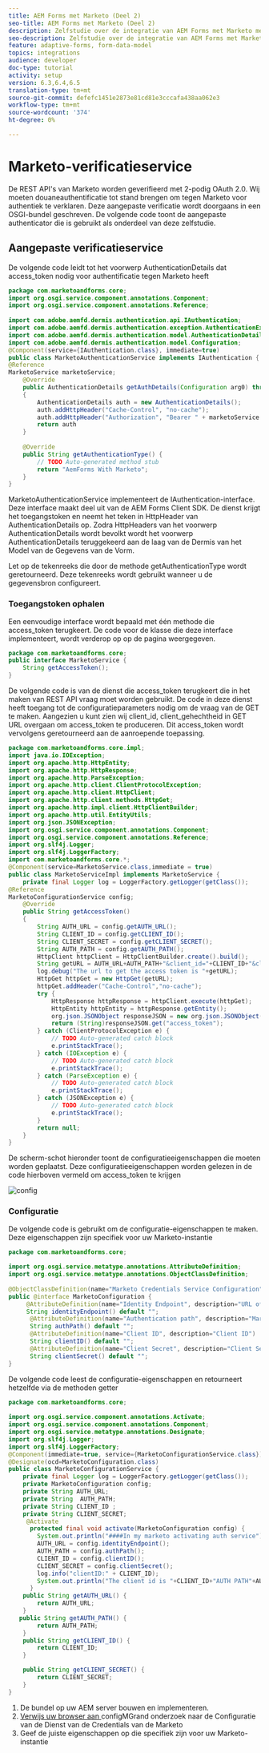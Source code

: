```yaml
---
title: AEM Forms met Marketo (Deel 2)
seo-title: AEM Forms met Marketo (Deel 2)
description: Zelfstudie over de integratie van AEM Forms met Marketo met behulp van het AEM Forms-formuliergegevensmodel.
seo-description: Zelfstudie over de integratie van AEM Forms met Marketo met behulp van het AEM Forms-formuliergegevensmodel.
feature: adaptive-forms, form-data-model
topics: integrations
audience: developer
doc-type: tutorial
activity: setup
version: 6.3,6.4,6.5
translation-type: tm+mt
source-git-commit: defefc1451e2873e81cd81e3cccafa438aa062e3
workflow-type: tm+mt
source-wordcount: '374'
ht-degree: 0%

---
```



# Marketo-verificatieservice

De REST API&#39;s van Marketo worden geverifieerd met 2-podig OAuth 2.0. Wij moeten douaneauthentificatie tot stand brengen om tegen Marketo voor authentiek te verklaren. Deze aangepaste verificatie wordt doorgaans in een OSGI-bundel geschreven. De volgende code toont de aangepaste authenticator die is gebruikt als onderdeel van deze zelfstudie.

## Aangepaste verificatieservice

De volgende code leidt tot het voorwerp AuthenticationDetails dat access_token nodig voor authentificatie tegen Marketo heeft

```java
package com.marketoandforms.core;
import org.osgi.service.component.annotations.Component;
import org.osgi.service.component.annotations.Reference;
 
import com.adobe.aemfd.dermis.authentication.api.IAuthentication;
import com.adobe.aemfd.dermis.authentication.exception.AuthenticationException;
import com.adobe.aemfd.dermis.authentication.model.AuthenticationDetails;
import com.adobe.aemfd.dermis.authentication.model.Configuration;
@Component(service={IAuthentication.class}, immediate=true)
public class MarketoAuthenticationService implements IAuthentication {
@Reference
MarketoService marketoService;
    @Override
    public AuthenticationDetails getAuthDetails(Configuration arg0) throws AuthenticationException
    {
        AuthenticationDetails auth = new AuthenticationDetails();
        auth.addHttpHeader("Cache-Control", "no-cache");
        auth.addHttpHeader("Authorization", "Bearer " + marketoService.getAccessToken());
        return auth
    }
 
    @Override
    public String getAuthenticationType() {
        // TODO Auto-generated method stub
        return "AemForms With Marketo";
    }
}
```

MarketoAuthenticationService implementeert de IAuthentication-interface. Deze interface maakt deel uit van de AEM Forms Client SDK. De dienst krijgt het toegangstoken en neemt het teken in HttpHeader van AuthenticationDetails op. Zodra HttpHeaders van het voorwerp AuthenticationDetails wordt bevolkt wordt het voorwerp AuthenticationDetails teruggekeerd aan de laag van de Dermis van het Model van de Gegevens van de Vorm.

Let op de tekenreeks die door de methode getAuthenticationType wordt geretourneerd. Deze tekenreeks wordt gebruikt wanneer u de gegevensbron configureert.

### Toegangstoken ophalen

Een eenvoudige interface wordt bepaald met één methode die access_token terugkeert. De code voor de klasse die deze interface implementeert, wordt verderop op op de pagina weergegeven.

```java
package com.marketoandforms.core;
public interface MarketoService {
    String getAccessToken();
}
```

De volgende code is van de dienst die access_token terugkeert die in het maken van REST API vraag moet worden gebruikt. De code in deze dienst heeft toegang tot de configuratieparameters nodig om de vraag van de GET te maken. Aangezien u kunt zien wij client_id, client_gehechtheid in GET URL overgaan om access_token te produceren. Dit access_token wordt vervolgens geretourneerd aan de aanroepende toepassing.

```java
package com.marketoandforms.core.impl;
import java.io.IOException;
import org.apache.http.HttpEntity;
import org.apache.http.HttpResponse;
import org.apache.http.ParseException;
import org.apache.http.client.ClientProtocolException;
import org.apache.http.client.HttpClient;
import org.apache.http.client.methods.HttpGet;
import org.apache.http.impl.client.HttpClientBuilder;
import org.apache.http.util.EntityUtils;
import org.json.JSONException;
import org.osgi.service.component.annotations.Component;
import org.osgi.service.component.annotations.Reference;
import org.slf4j.Logger;
import org.slf4j.LoggerFactory;
import com.marketoandforms.core.*; 
@Component(service=MarketoService.class,immediate = true)
public class MarketoServiceImpl implements MarketoService {
    private final Logger log = LoggerFactory.getLogger(getClass());
@Reference
MarketoConfigurationService config;
    @Override
    public String getAccessToken()
    {
        String AUTH_URL = config.getAUTH_URL();
        String CLIENT_ID = config.getCLIENT_ID();
        String CLIENT_SECRET = config.getCLIENT_SECRET();
        String AUTH_PATH = config.getAUTH_PATH();
        HttpClient httpClient = HttpClientBuilder.create().build();
        String getURL = AUTH_URL+AUTH_PATH+"&client_id="+CLIENT_ID+"&client_secret="+CLIENT_SECRET;
        log.debug("The url to get the access token is "+getURL);
        HttpGet httpGet = new HttpGet(getURL);
        httpGet.addHeader("Cache-Control","no-cache");
        try {
            HttpResponse httpResponse = httpClient.execute(httpGet);
            HttpEntity httpEntity = httpResponse.getEntity();
            org.json.JSONObject responseJSON = new org.json.JSONObject(EntityUtils.toString(httpEntity))
            return (String)responseJSON.get("access_token");
        } catch (ClientProtocolException e) {
            // TODO Auto-generated catch block
            e.printStackTrace();
        } catch (IOException e) {
            // TODO Auto-generated catch block
            e.printStackTrace();
        } catch (ParseException e) {
            // TODO Auto-generated catch block
            e.printStackTrace();
        } catch (JSONException e) {
            // TODO Auto-generated catch block
            e.printStackTrace();
        }
        return null;
    }
}
```

De scherm-schot hieronder toont de configuratieeigenschappen die moeten worden geplaatst. Deze configuratieeigenschappen worden gelezen in de code hierboven vermeld om access_token te krijgen

![config](assets/marketoconfig.jfif)

### Configuratie

De volgende code is gebruikt om de configuratie-eigenschappen te maken. Deze eigenschappen zijn specifiek voor uw Marketo-instantie

```java
package com.marketoandforms.core;
 
import org.osgi.service.metatype.annotations.AttributeDefinition;
import org.osgi.service.metatype.annotations.ObjectClassDefinition;
 
@ObjectClassDefinition(name="Marketo Credentials Service Configuration", description = "Connect Form With Marketo")
public @interface MarketoConfiguration {
     @AttributeDefinition(name="Identity Endpoint", description="URL of Marketo Identity Endpoint")
     String identityEndpoint() default "";
      @AttributeDefinition(name="Authentication path", description="Marketo authentication path")
      String authPath() default "";
      @AttributeDefinition(name="Client ID", description="Client ID")
      String clientID() default "";
      @AttributeDefinition(name="Client Secret", description="Client Secret")
      String clientSecret() default "";
}
```

De volgende code leest de configuratie-eigenschappen en retourneert hetzelfde via de methoden getter

```java
package com.marketoandforms.core;
 
import org.osgi.service.component.annotations.Activate;
import org.osgi.service.component.annotations.Component;
import org.osgi.service.metatype.annotations.Designate;
import org.slf4j.Logger;
import org.slf4j.LoggerFactory;
@Component(immediate=true, service={MarketoConfigurationService.class})
@Designate(ocd=MarketoConfiguration.class)
public class MarketoConfigurationService {
    private final Logger log = LoggerFactory.getLogger(getClass());
    private MarketoConfiguration config;
    private String AUTH_URL;
    private String  AUTH_PATH;
    private String CLIENT_ID ;
    private String CLIENT_SECRET;
     @Activate
      protected final void activate(MarketoConfiguration config) {
        System.out.println("####In my marketo activating auth service");
        AUTH_URL = config.identityEndpoint();
        AUTH_PATH = config.authPath();
        CLIENT_ID = config.clientID();
        CLIENT_SECRET = config.clientSecret();
        log.info("clientID:" + CLIENT_ID);
        System.out.println("The client id is "+CLIENT_ID+"AUTH PATH"+AUTH_PATH);
      }
    public String getAUTH_URL() {
        return AUTH_URL;
    }
   public String getAUTH_PATH() {
        return AUTH_PATH;
    }
    public String getCLIENT_ID() {
        return CLIENT_ID;
    }

    public String getCLIENT_SECRET() {
        return CLIENT_SECRET;
    }
}
```

1. De bundel op uw AEM server bouwen en implementeren.
1. [Verwijs uw browser aan ](http://localhost:4502/system/console/configMgr) configMGrand onderzoek naar de Configuratie van de Dienst van de Credentials van de Marketo
1. Geef de juiste eigenschappen op die specifiek zijn voor uw Marketo-instantie
